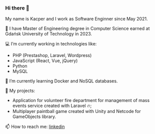 ### Hi there 👋

My name is Kacper and I work as Software Enginner since May 2021.

:bookmark_tabs: I have Master of Engineering degree in Computer Science earned at Gdańsk University of Technology in 2023.

💻 I’m currently working in technologies like:
- PHP (Prestashop, Laravel, Wordpress)
- JavaScript (React, Vue, jQuery)
- Python
- MySQL

🌱 I’m currently learning Docker and NoSQL databases.

📁 My projects:
- Application for volunteer fire department for management of mass events service created with Laravel 🔥;
- Multiplayer paintball game created with Unity and Netcode for GameObjects library.

📫 How to reach me: [linkedin](https://pl.linkedin.com/in/kacper-rutkowski-b374981b0)
